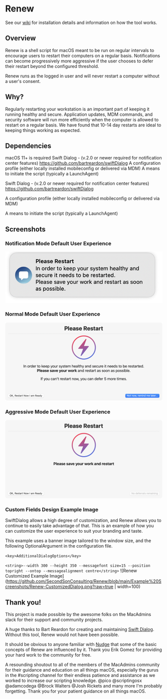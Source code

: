 # Renew

See our [wiki](https://github.com/SecondSonConsulting/Renew/wiki) for installation details and information on how the tool works. 

## Overview
Renew is a shell script for macOS meant to be run on regular intervals to encourage users to restart their computers on a regular basis. Notifications can become progressively more aggressive if the user chooses to defer their restart beyond the configured threshold.

Renew runs as the logged in user and will never restart a computer without a user's consent. 
## Why?
Regularly restarting your workstation is an important part of keeping it running healthy and secure. Application updates, MDM commands, and security software will run more efficiently when the computer is allowed to restart on a regular basis. We have found that 10-14 day restarts are ideal to keeping things working as expected.

## Dependencies
macOS 11+ is required
Swift Dialog - (v.2.0 or newer required for notification center features) https://github.com/bartreardon/swiftDialog
A configuration profile (either locally installed mobileconfig or delivered via MDM)
A means to initiate the script (typically a LaunchAgent)

Swift Dialog - (v.2.0 or newer required for notification center features) https://github.com/bartreardon/swiftDialog

A configuration profile (either locally installed mobileconfig or delivered via MDM)

A means to initiate the script (typically a LaunchAgent)

## Screenshots
### Notification Mode Default User Experience
![Renew Notification Example Image](https://github.com/SecondSonConsulting/Renew/blob/main/Example%20Screenshots/Renew-NotificationDefault.png?raw=true)
### Normal Mode Default User Experience
![Renew Normal Example Image](https://github.com/SecondSonConsulting/Renew/blob/main/Example%20Screenshots/Renew-NormalDefaultDialog.png?raw=true)
### Aggressive Mode Default User Experience
![Renew Aggressive Example Image](https://github.com/SecondSonConsulting/Renew/blob/main/Example%20Screenshots/Renew-AggressiveDefaultDialog.png?raw=true)
### Custom Fields Design Example Image
SwiftDialog allows a high degree of customization, and Renew allows you to continue to easily take advantage of that. This is an example of how you can customize the user experience to suit your branding and taste.

This example uses a banner image tailored to the window size, and the following OptionalArgument in the configuration file.

`<key>AdditionalDialogOptions</key>`

`<string>--width 300 --height 350 --messagefont size=15 --position topright --ontop --messagealignment centre</string>`
![Renew Customized Example Image](https://github.com/SecondSonConsulting/Renew/blob/main/Example%20Screenshots/Renew-CustomizedDialog.png?raw=true | width=100)

## Thank you!
This project is made possible by the awesome folks on the MacAdmins slack for their support and community projects.

A huge thanks to Bart Reardon for creating and maintaining [Swift Dialog](https://github.com/bartreardon/swiftDialog). Without this tool, Renew would not have been possible.

It should be obvious to anyone familiar with [Nudge](https://github.com/macadmins/nudge) that some of the basic concepts of Renew are influenced by it. Thank you Erik Gomez for providing your hard work to the community for free.

A resounding shoutout to all of the members of the MacAdmins community for their guidance and education on all things macOS, especially the gurus in the #scripting channel for their endless patience and assistance as we worked to increase our scripting knowledge. @pico @scriptingosx @adamcodega @Brock Walters @Josh Rickets and many more I'm probably forgetting. Thank you for your patient guidance on all things macOS.
